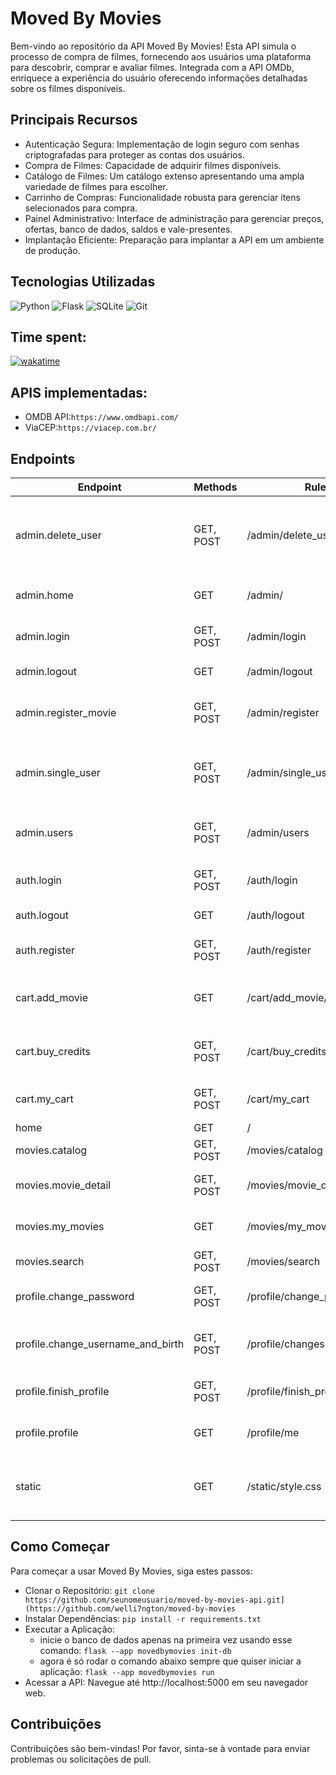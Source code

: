 # Moved By Movies
Bem-vindo ao repositório da API Moved By Movies! Esta API simula o processo de compra de filmes, fornecendo aos usuários uma plataforma para descobrir, comprar e avaliar filmes. Integrada com a API OMDb, enriquece a experiência do usuário oferecendo informações detalhadas sobre os filmes disponíveis.

## Principais Recursos
- Autenticação Segura: Implementação de login seguro com senhas criptografadas para proteger as contas dos usuários.
- Compra de Filmes: Capacidade de adquirir filmes disponíveis.
- Catálogo de Filmes: Um catálogo extenso apresentando uma ampla variedade de filmes para escolher.
- Carrinho de Compras: Funcionalidade robusta para gerenciar itens selecionados para compra.
- Painel Administrativo: Interface de administração para gerenciar preços, ofertas, banco de dados, saldos e vale-presentes.
- Implantação Eficiente: Preparação para implantar a API em um ambiente de produção.

## Tecnologias Utilizadas
![Python](https://img.shields.io/badge/Python-FFD43B?style=for-the-badge&logo=python&logoColor=blue)
![Flask](https://img.shields.io/badge/Flask-000000?style=for-the-badge&logo=flask&logoColor=white)
![SQLite](https://img.shields.io/badge/SQLite-07405E?style=for-the-badge&logo=sqlite&logoColor=white)
![Git](https://img.shields.io/badge/git-%23F05033.svg?style=for-the-badge&logo=git&logoColor=white)

## Time spent:
[![wakatime](https://wakatime.com/badge/github/welli7ngton/moved-by-movies.svg)](https://wakatime.com/badge/github/welli7ngton/moved-by-movies)

## APIS implementadas:
  - OMDB API:`https://www.omdbapi.com/`
  - ViaCEP:`https://viacep.com.br/`

## Endpoints

| Endpoint                           | Methods    | Rule                            | Descrição                                           |
|----------------------------------- | --------- | ------------------------------- | -----------------------------------------------------|
| admin.delete_user                  | GET, POST | /admin/delete_user/<int:_id>   | Deleta um usuário específico pelo ID (admin apenas) |
| admin.home                         | GET       | /admin/                         | Página inicial do painel administrativo            |
| admin.login                        | GET, POST | /admin/login                    | Página de login do administrador                    |
| admin.logout                       | GET       | /admin/logout                   | Logout do administrador                             |
| admin.register_movie               | GET, POST | /admin/register                 | Página de registro do filme (admin apenas)          |
| admin.single_user                  | GET, POST | /admin/single_user/<int:_id>    | Visualiza ou atualiza detalhes de um usuário (admin)|
| admin.users                        | GET, POST | /admin/users                    | Lista todos os usuários (admin apenas)             |
| auth.login                         | GET, POST | /auth/login                     | Página de login do usuário                          |
| auth.logout                        | GET       | /auth/logout                    | Logout do usuário                                   |
| auth.register                      | GET, POST | /auth/register                  | Página de registro do usuário                       |
| cart.add_movie                     | GET       | /cart/add_movie/<int:movie_id>  | Adiciona um filme ao carrinho de compras            |
| cart.buy_credits                   | GET, POST | /cart/buy_credits               | Compra créditos para a conta do usuário            |
| cart.my_cart                       | GET, POST | /cart/my_cart                   | Visualiza o carrinho de compras                    |
| home                               | GET       | /                               | Página inicial                                      |
| movies.catalog                     | GET, POST | /movies/catalog                 | Catálogo de filmes                                  |
| movies.movie_detail                | GET, POST | /movies/movie_detail/<int:_id>  | Detalhes de um filme específico                     |
| movies.my_movies                   | GET       | /movies/my_movies               | Lista de filmes do usuário                          |
| movies.search                      | GET, POST | /movies/search                  | Pesquisa de filmes                                  |
| profile.change_password            | GET, POST | /profile/change_password        | Altera a senha do usuário                           |
| profile.change_username_and_birth  | GET, POST | /profile/changes                | Altera o nome de usuário e a data de nascimento     |
| profile.finish_profile             | GET, POST | /profile/finish_profile         | Finaliza o perfil do usuário                        |
| profile.profile                    | GET       | /profile/me                     | Visualiza o perfil do usuário                       |
| static                             | GET       | /static/style.css         | Serviço de arquivos estáticos (CSS, JS, imagens)    |


## Como Começar
Para começar a usar Moved By Movies, siga estes passos:
- Clonar o Repositório: `git clone https://github.com/seunomeusuario/moved-by-movies-api.git](https://github.com/welli7ngton/moved-by-movies`
- Instalar Dependências: `pip install -r requirements.txt`
- Executar a Aplicação:
  - inicie o banco de dados apenas na primeira vez usando esse comando:
    `flask --app movedbymovies init-db`
  - agora é só rodar o comando abaixo sempre que quiser iniciar a aplicação:
    `flask --app movedbymovies run`
- Acessar a API: Navegue até http://localhost:5000 em seu navegador web.

## Contribuições
Contribuições são bem-vindas! Por favor, sinta-se à vontade para enviar problemas ou solicitações de pull.

                                        
                                                                    
                                            
                        
                                    
                                        
                    
                  
                      
                                
